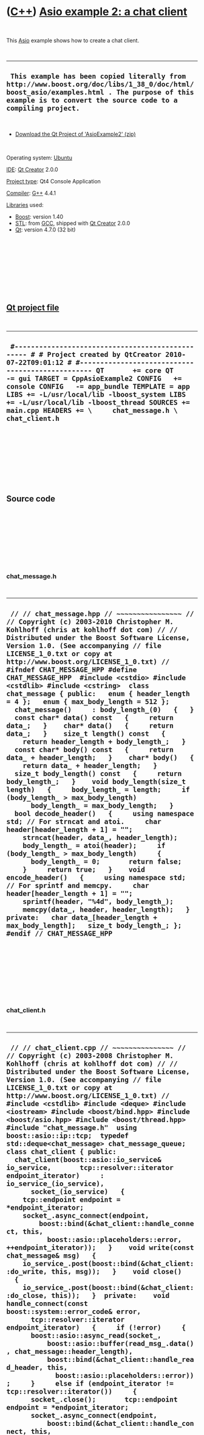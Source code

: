 



 

 

 

 

 

([C++](Cpp.htm)) [Asio example 2: a chat client](CppAsioExample2.htm)
=====================================================================

 

This [Asio](CppAsio.htm) example shows how to create a chat client.

 

  ------------------------------------------------------------------------------------------------------------------------------------------------------------------------------------------------------------
  ` This example has been copied literally from  http://www.boost.org/doc/libs/1_38_0/doc/html/boost_asio/examples.html . The purpose of this example is to convert the source code to a compiling project.`
  ------------------------------------------------------------------------------------------------------------------------------------------------------------------------------------------------------------

 

-   [Download the Qt Project of
    'AsioExample2' (zip)](CppAsioExample2.zip)

 

Operating system:
[Ubuntu](http://en.wikipedia.org/wiki/Ubuntu_%28operating_system%29)

[IDE](CppIde.htm): [Qt Creator](CppQt.htm) 2.0.0

[Project type](CppQtProjectType.htm): Qt4 Console Application

[Compiler](CppCompiler.htm): [G++](CppGpp.htm) 4.4.1

[Libraries](CppLibrary.htm) used:

-   [Boost](CppBoost.htm): version 1.40
-   [STL](CppStl.htm): from [GCC](CppGcc.htm), shipped with [Qt
    Creator](CppQt.htm) 2.0.0
-   [Qt](CppQt.htm): version 4.7.0 (32 bit)

 

 

 

 

 

[Qt project file](CppQtProjectFile.htm)
---------------------------------------

 

  ---------------------------------------------------------------------------------------------------------------------------------------------------------------------------------------------------------------------------------------------------------------------------------------------------------------------------------------------------------------------------------------------------------------------------------------------
  ` #------------------------------------------------- # # Project created by QtCreator 2010-07-22T09:01:12 # #------------------------------------------------- QT       += core QT       -= gui TARGET = CppAsioExample2 CONFIG   += console CONFIG   -= app_bundle TEMPLATE = app LIBS += -L/usr/local/lib -lboost_system LIBS += -L/usr/local/lib -lboost_thread SOURCES += main.cpp HEADERS += \     chat_message.h \     chat_client.h`
  ---------------------------------------------------------------------------------------------------------------------------------------------------------------------------------------------------------------------------------------------------------------------------------------------------------------------------------------------------------------------------------------------------------------------------------------------

 

 

 

 

 

Source code
-----------

 

 

 

 

 

### chat\_message.h

 

  -----------------------------------------------------------------------------------------------------------------------------------------------------------------------------------------------------------------------------------------------------------------------------------------------------------------------------------------------------------------------------------------------------------------------------------------------------------------------------------------------------------------------------------------------------------------------------------------------------------------------------------------------------------------------------------------------------------------------------------------------------------------------------------------------------------------------------------------------------------------------------------------------------------------------------------------------------------------------------------------------------------------------------------------------------------------------------------------------------------------------------------------------------------------------------------------------------------------------------------------------------------------------------------------------------------------------------------------------------------------------------------------------------------------------------------------------------------------------------------------------------------------------------------------------------------------------------------------------------------------------------------------------------------------------------------------------------------------------------------------------
  ` // // chat_message.hpp // ~~~~~~~~~~~~~~~~ // // Copyright (c) 2003-2010 Christopher M. Kohlhoff (chris at kohlhoff dot com) // // Distributed under the Boost Software License, Version 1.0. (See accompanying // file LICENSE_1_0.txt or copy at http://www.boost.org/LICENSE_1_0.txt) //  #ifndef CHAT_MESSAGE_HPP #define CHAT_MESSAGE_HPP  #include <cstdio> #include <cstdlib> #include <cstring>  class chat_message { public:   enum { header_length = 4 };   enum { max_body_length = 512 };    chat_message()     : body_length_(0)   {   }    const char* data() const   {     return data_;   }    char* data()   {     return data_;   }    size_t length() const   {     return header_length + body_length_;   }    const char* body() const   {     return data_ + header_length;   }    char* body()   {     return data_ + header_length;   }    size_t body_length() const   {     return body_length_;   }    void body_length(size_t length)   {     body_length_ = length;     if (body_length_ > max_body_length)       body_length_ = max_body_length;   }    bool decode_header()   {     using namespace std; // For strncat and atoi.     char header[header_length + 1] = "";     strncat(header, data_, header_length);     body_length_ = atoi(header);     if (body_length_ > max_body_length)     {       body_length_ = 0;       return false;     }     return true;   }    void encode_header()   {     using namespace std; // For sprintf and memcpy.     char header[header_length + 1] = "";     sprintf(header, "%4d", body_length_);     memcpy(data_, header, header_length);   }  private:   char data_[header_length + max_body_length];   size_t body_length_; };  #endif // CHAT_MESSAGE_HPP`
  -----------------------------------------------------------------------------------------------------------------------------------------------------------------------------------------------------------------------------------------------------------------------------------------------------------------------------------------------------------------------------------------------------------------------------------------------------------------------------------------------------------------------------------------------------------------------------------------------------------------------------------------------------------------------------------------------------------------------------------------------------------------------------------------------------------------------------------------------------------------------------------------------------------------------------------------------------------------------------------------------------------------------------------------------------------------------------------------------------------------------------------------------------------------------------------------------------------------------------------------------------------------------------------------------------------------------------------------------------------------------------------------------------------------------------------------------------------------------------------------------------------------------------------------------------------------------------------------------------------------------------------------------------------------------------------------------------------------------------------------------

 

 

 

 

 

### chat\_client.h

 

  --------------------------------------------------------------------------------------------------------------------------------------------------------------------------------------------------------------------------------------------------------------------------------------------------------------------------------------------------------------------------------------------------------------------------------------------------------------------------------------------------------------------------------------------------------------------------------------------------------------------------------------------------------------------------------------------------------------------------------------------------------------------------------------------------------------------------------------------------------------------------------------------------------------------------------------------------------------------------------------------------------------------------------------------------------------------------------------------------------------------------------------------------------------------------------------------------------------------------------------------------------------------------------------------------------------------------------------------------------------------------------------------------------------------------------------------------------------------------------------------------------------------------------------------------------------------------------------------------------------------------------------------------------------------------------------------------------------------------------------------------------------------------------------------------------------------------------------------------------------------------------------------------------------------------------------------------------------------------------------------------------------------------------------------------------------------------------------------------------------------------------------------------------------------------------------------------------------------------------------------------------------------------------------------------------------------------------------------------------------------------------------------------------------------------------------------------------------------------------------------------------------------------------------------------------------------------------------------------------------------------------------------------------------------------------------------------------------------------------------------------------------------------------------------------------------------------------------------------------------------------------------------------------------------------------------------------------------------------------------------------------------------------------------------------------------------------------------------------------------------------------------------------------------------------------------------------------------------------------------------------------------------------------------------------------------------------------------------------------------------------------------------------------------------------------------------------------------------------------------------------------------------------------------------------------------------------------------------------------------------------------------------------------------------------------------------------------------------------------------------------------------------------------------------------------------------------------------------------------------------------------------------------------
  ` // // chat_client.cpp // ~~~~~~~~~~~~~~~ // // Copyright (c) 2003-2008 Christopher M. Kohlhoff (chris at kohlhoff dot com) // // Distributed under the Boost Software License, Version 1.0. (See accompanying // file LICENSE_1_0.txt or copy at http://www.boost.org/LICENSE_1_0.txt) //  #include <cstdlib> #include <deque> #include <iostream> #include <boost/bind.hpp> #include <boost/asio.hpp> #include <boost/thread.hpp> #include "chat_message.h"  using boost::asio::ip::tcp;  typedef std::deque<chat_message> chat_message_queue;  class chat_client { public:   chat_client(boost::asio::io_service& io_service,       tcp::resolver::iterator endpoint_iterator)     : io_service_(io_service),       socket_(io_service)   {     tcp::endpoint endpoint = *endpoint_iterator;     socket_.async_connect(endpoint,         boost::bind(&chat_client::handle_connect, this,           boost::asio::placeholders::error, ++endpoint_iterator));   }    void write(const chat_message& msg)   {     io_service_.post(boost::bind(&chat_client::do_write, this, msg));   }    void close()   {     io_service_.post(boost::bind(&chat_client::do_close, this));   }  private:    void handle_connect(const boost::system::error_code& error,       tcp::resolver::iterator endpoint_iterator)   {     if (!error)     {       boost::asio::async_read(socket_,           boost::asio::buffer(read_msg_.data(), chat_message::header_length),           boost::bind(&chat_client::handle_read_header, this,             boost::asio::placeholders::error));     }     else if (endpoint_iterator != tcp::resolver::iterator())     {       socket_.close();       tcp::endpoint endpoint = *endpoint_iterator;       socket_.async_connect(endpoint,           boost::bind(&chat_client::handle_connect, this,             boost::asio::placeholders::error, ++endpoint_iterator));     }   }    void handle_read_header(const boost::system::error_code& error)   {     if (!error && read_msg_.decode_header())     {       boost::asio::async_read(socket_,           boost::asio::buffer(read_msg_.body(), read_msg_.body_length()),           boost::bind(&chat_client::handle_read_body, this,             boost::asio::placeholders::error));     }     else     {       do_close();     }   }    void handle_read_body(const boost::system::error_code& error)   {     if (!error)     {       std::cout.write(read_msg_.body(), read_msg_.body_length());       std::cout << "\n";       boost::asio::async_read(socket_,           boost::asio::buffer(read_msg_.data(), chat_message::header_length),           boost::bind(&chat_client::handle_read_header, this,             boost::asio::placeholders::error));     }     else     {       do_close();     }   }    void do_write(chat_message msg)   {     bool write_in_progress = !write_msgs_.empty();     write_msgs_.push_back(msg);     if (!write_in_progress)     {       boost::asio::async_write(socket_,           boost::asio::buffer(write_msgs_.front().data(),             write_msgs_.front().length()),           boost::bind(&chat_client::handle_write, this,             boost::asio::placeholders::error));     }   }    void handle_write(const boost::system::error_code& error)   {     if (!error)     {       write_msgs_.pop_front();       if (!write_msgs_.empty())       {         boost::asio::async_write(socket_,             boost::asio::buffer(write_msgs_.front().data(),               write_msgs_.front().length()),             boost::bind(&chat_client::handle_write, this,               boost::asio::placeholders::error));       }     }     else     {       do_close();     }   }    void do_close()   {     socket_.close();   }  private:   boost::asio::io_service& io_service_;   tcp::socket socket_;   chat_message read_msg_;   chat_message_queue write_msgs_; };`
  --------------------------------------------------------------------------------------------------------------------------------------------------------------------------------------------------------------------------------------------------------------------------------------------------------------------------------------------------------------------------------------------------------------------------------------------------------------------------------------------------------------------------------------------------------------------------------------------------------------------------------------------------------------------------------------------------------------------------------------------------------------------------------------------------------------------------------------------------------------------------------------------------------------------------------------------------------------------------------------------------------------------------------------------------------------------------------------------------------------------------------------------------------------------------------------------------------------------------------------------------------------------------------------------------------------------------------------------------------------------------------------------------------------------------------------------------------------------------------------------------------------------------------------------------------------------------------------------------------------------------------------------------------------------------------------------------------------------------------------------------------------------------------------------------------------------------------------------------------------------------------------------------------------------------------------------------------------------------------------------------------------------------------------------------------------------------------------------------------------------------------------------------------------------------------------------------------------------------------------------------------------------------------------------------------------------------------------------------------------------------------------------------------------------------------------------------------------------------------------------------------------------------------------------------------------------------------------------------------------------------------------------------------------------------------------------------------------------------------------------------------------------------------------------------------------------------------------------------------------------------------------------------------------------------------------------------------------------------------------------------------------------------------------------------------------------------------------------------------------------------------------------------------------------------------------------------------------------------------------------------------------------------------------------------------------------------------------------------------------------------------------------------------------------------------------------------------------------------------------------------------------------------------------------------------------------------------------------------------------------------------------------------------------------------------------------------------------------------------------------------------------------------------------------------------------------------------------------------------------------------------------------------------

 

 

 

 

 

### main.cpp

 

  ------------------------------------------------------------------------------------------------------------------------------------------------------------------------------------------------------------------------------------------------------------------------------------------------------------------------------------------------------------------------------------------------------------------------------------------------------------------------------------------------------------------------------------------------------------------------------------------------------------------------------------------------------------------------------------------------------------------------------------------------------------------------------------------------------------------------------------------------------------------------------------------------------------------------------------------------------------------------------------------------------------------
  ` #include "chat_client.h"  int main(int argc, char* argv[]) {   try   {     if (argc != 3)     {       std::cerr << "Usage: chat_client <host> <port>\n";       return 1;     }      boost::asio::io_service io_service;      tcp::resolver resolver(io_service);     tcp::resolver::query query(argv[1], argv[2]);     tcp::resolver::iterator iterator = resolver.resolve(query);      chat_client c(io_service, iterator);      boost::thread t(boost::bind(&boost::asio::io_service::run, &io_service));      char line[chat_message::max_body_length + 1];     while (std::cin.getline(line, chat_message::max_body_length + 1))     {       using namespace std; // For strlen and memcpy.       chat_message msg;       msg.body_length(strlen(line));       memcpy(msg.body(), line, msg.body_length());       msg.encode_header();       c.write(msg);     }      c.close();     t.join();   }   catch (std::exception& e)   {     std::cerr << "Exception: " << e.what() << "\n";   }    return 0; }`
  ------------------------------------------------------------------------------------------------------------------------------------------------------------------------------------------------------------------------------------------------------------------------------------------------------------------------------------------------------------------------------------------------------------------------------------------------------------------------------------------------------------------------------------------------------------------------------------------------------------------------------------------------------------------------------------------------------------------------------------------------------------------------------------------------------------------------------------------------------------------------------------------------------------------------------------------------------------------------------------------------------------------

 

 

 

 

 

Getting the chat program to work
--------------------------------

 

For the chat program to work, you need the executables from both [Asio
example 1: a chat server](CppAsioExample1.htm) and [Asio example 2: a
chat client](CppAsioExample2.htm).

 

First start the server. For the chat program I decided to use port 6660
(due to [this Wikipedia
page](http://en.wikipedia.org/wiki/List_of_TCP_and_UDP_port_numbers)).
The server cannot be used to send messages.

 

  ---------------------------
  ` ./CppAsioExample1 6660`
  ---------------------------

 

Now we need to start two clients. The clients are used to send messages.
I used two computers from my router (LAN?) network. The computer I
started the server on had the IP adress 192.168.23.100. Start two
clients with the code below, possibly on different computers.

 

  ------------------------------------------
  ` ./CppAsioExample2 192.168.23.100 6660`
  ------------------------------------------

 

While chatting, the server must keep running.

 

 

 

 

 





 



